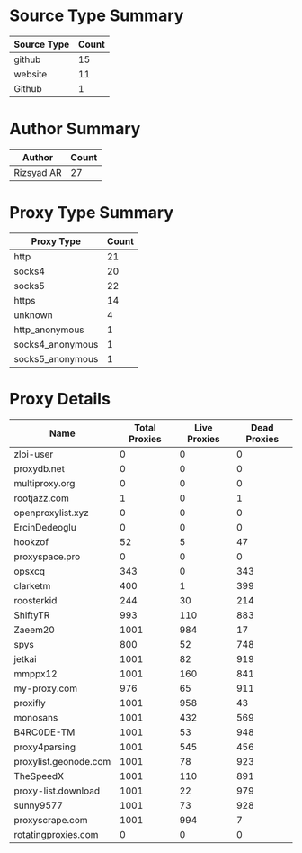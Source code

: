 # Source Type Summary

| Source Type | Count |
|-------------|-------|
| github | 15 |
| website | 11 |
| Github | 1 |


# Author Summary

| Author | Count |
|--------|-------|
| Rizsyad AR | 27 |


# Proxy Type Summary

| Proxy Type | Count |
|------------|-------|
| http | 21 |
| socks4 | 20 |
| socks5 | 22 |
| https | 14 |
| unknown | 4 |
| http_anonymous | 1 |
| socks4_anonymous | 1 |
| socks5_anonymous | 1 |


# Proxy Details

| Name | Total Proxies | Live Proxies | Dead Proxies |
|------|---------------|--------------|---------------|
| zloi-user | 0 | 0 | 0 |
| proxydb.net | 0 | 0 | 0 |
| multiproxy.org | 0 | 0 | 0 |
| rootjazz.com | 1 | 0 | 1 |
| openproxylist.xyz | 0 | 0 | 0 |
| ErcinDedeoglu | 0 | 0 | 0 |
| hookzof | 52 | 5 | 47 |
| proxyspace.pro | 0 | 0 | 0 |
| opsxcq | 343 | 0 | 343 |
| clarketm | 400 | 1 | 399 |
| roosterkid | 244 | 30 | 214 |
| ShiftyTR | 993 | 110 | 883 |
| Zaeem20 | 1001 | 984 | 17 |
| spys | 800 | 52 | 748 |
| jetkai | 1001 | 82 | 919 |
| mmppx12 | 1001 | 160 | 841 |
| my-proxy.com | 976 | 65 | 911 |
| proxifly | 1001 | 958 | 43 |
| monosans | 1001 | 432 | 569 |
| B4RC0DE-TM | 1001 | 53 | 948 |
| proxy4parsing | 1001 | 545 | 456 |
| proxylist.geonode.com | 1001 | 78 | 923 |
| TheSpeedX | 1001 | 110 | 891 |
| proxy-list.download | 1001 | 22 | 979 |
| sunny9577 | 1001 | 73 | 928 |
| proxyscrape.com | 1001 | 994 | 7 |
| rotatingproxies.com | 0 | 0 | 0 |
